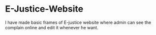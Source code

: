# E-Justice-Website
I have made basic frames of E-justice  website where admin can see the complain online and edit it whenever he want.
